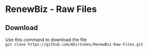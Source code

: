 # RenewBiz - Raw Files




## Download
Use this command to download the file<br>
```git clone https://github.com/AbirCodes/RenewBiz-Raw-Files.git```
